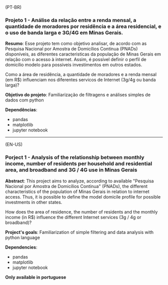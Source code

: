 (PT-BR)
### Projeto 1 - Análise da relação entre a renda mensal, a quantidade de moradores por residência e a área residencial, e o uso de banda larga e 3G/4G em Minas Gerais.

**Resumo**: Esse projeto tem como objetivo analisar, de acordo com as Pesquisa Nacional por Amostra de Domicílios Contínua (PNADs) disponíveis, as diferentes caracteristicas da população de Minas Gerais em relação com o acesso à internet. Assim, é possível definir o perfil de domicílio modelo para possíveis investimentos em outros estados.

Como a área de residência, a quantidade de moradores e a renda mensal (em R$) influenciam nos diferentes servicos de Internet (3g/4g ou banda larga)?

**Objetivo do projeto**: Familiarização de filtragens e análises simples de dados com python

**Dependências**:
- pandas
- matplotlib
- jupyter notebook
---
(EN-US)
### Porject 1 - Analysis of the relationship between monthly income, number of residents per household and residential area, and broadband and 3G / 4G use in Minas Gerais

**Abstract**: This project aims to analyze, according to available "Pesquisa Nacional por Amostra de Domicílios Contínua" (PNADs), the different characteristics of the population of Minas Gerais in relation to internet access. Thus, it is possible to define the model domicile profile for possible investments in other states.

How does the area of residence, the number of residents and the monthly income (in R$) influence the different Internet services (3g / 4g or broadband)?

**Project's goals**: Familiarization of simple filtering and data analysis with python language

**Dependencies**:
- pandas
- matplotlib
- jupyter notebook

**Only available in portuguese**
